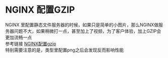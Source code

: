 # NGINX 配置GZIP 
NGINX 里配置静态文件服务器的时候，如果只是简单的小图片，那么NGINX做服务器问题不大，如果稍微打一点，甚至加上了视频，为了客户体验，加上GZIP会更加流畅一点  
参考链接  [NGINX配置gzip](https://www.cnblogs.com/itsharehome/p/7168259.html?utm_source=itdadao&utm_medium=referral)  
特别需要注意的是，类型里配置png之后会发现反而影响性能
